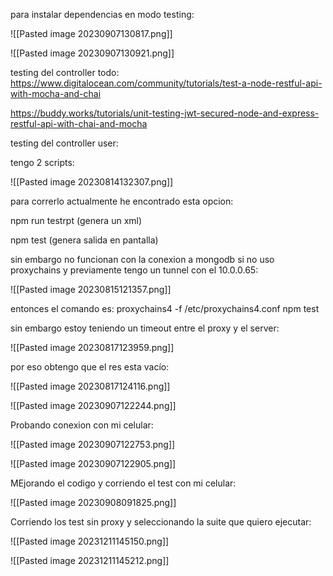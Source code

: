 para instalar dependencias en modo testing:

![[Pasted image 20230907130817.png]]

![[Pasted image 20230907130921.png]]


testing del controller todo: https://www.digitalocean.com/community/tutorials/test-a-node-restful-api-with-mocha-and-chai

https://buddy.works/tutorials/unit-testing-jwt-secured-node-and-express-restful-api-with-chai-and-mocha

testing del controller user: 

tengo 2 scripts:

![[Pasted image 20230814132307.png]]

para correrlo actualmente he encontrado esta opcion:

npm run testrpt (genera un xml)

npm test (genera salida en pantalla)

sin embargo no funcionan con la conexion a mongodb si no uso proxychains y previamente tengo un tunnel con el 10.0.0.65:

![[Pasted image 20230815121357.png]]

entonces el comando es:
proxychains4 -f /etc/proxychains4.conf npm test

sin embargo estoy teniendo un timeout entre el proxy y el server:

![[Pasted image 20230817123959.png]]


por eso obtengo que el res esta vacío:

![[Pasted image 20230817124116.png]]

![[Pasted image 20230907122244.png]]

Probando conexion con mi celular:

![[Pasted image 20230907122753.png]]

![[Pasted image 20230907122905.png]]

MEjorando el codigo y corriendo el test con mi celular:

![[Pasted image 20230908091825.png]]

Corriendo los test sin proxy y seleccionando la suite que quiero ejecutar:

![[Pasted image 20231211145150.png]]

![[Pasted image 20231211145212.png]]

